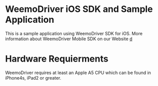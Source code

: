 WeemoDriver iOS SDK and Sample Application
=======

This is a sample application using WeemoDriver SDK for iOS. More information about WeemoDriver Mobile SDK on our Website [d](d)

Hardware Requierments
=====

WeemoDriver requires at least an Apple A5 CPU which can be found in iPhone4s, iPad2 or greater.
